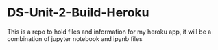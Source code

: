 # DS-Unit-2-Build-Heroku
This is a repo to hold files and information for my heroku app, it will be a combination of jupyter notebook and ipynb files
